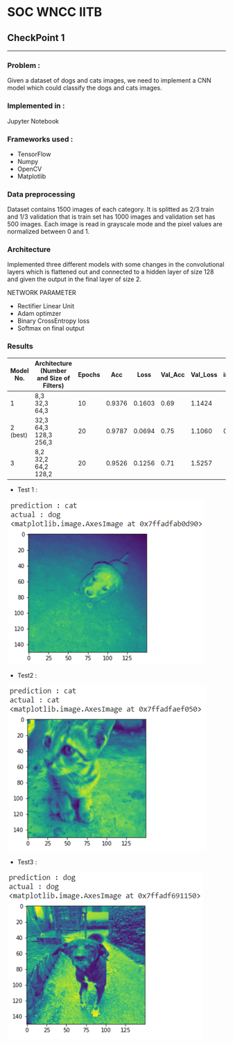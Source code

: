 # SOC WNCC IITB  
## CheckPoint 1

***

### Problem :
Given a dataset of dogs and cats images, we need to implement a CNN model which could classify the dogs and cats images.

### Implemented in :  
Jupyter Notebook

### Frameworks used :  
* TensorFlow
* Numpy
* OpenCV
* Matplotlib

### Data preprocessing  
Dataset contains 1500 images of each category. It is splitted as 2/3 train and 1/3 validation that is train set has 1000 images and validation set has 500 images. Each image is read in grayscale mode and the pixel values are normalized between 0 and 1.

### Architecture 
Implemented three different models with some changes in the convolutional layers which is flattened out and connected to a hidden layer of size 128 and given the output in the final layer of size 2. 

NETWORK PARAMETER 
* Rectifier Linear Unit
* Adam optimzer
* Binary CrossEntropy loss
* Softmax on final output

### Results

| Model No. 	| Architecture (Number and Size of Filters) 	| Epochs 	| Acc 	| Loss 	| Val_Acc 	| Val_Loss 	| image1 	| image2 	| image3 	|
|-	|-	|-	|-	|-	|-	|-	|-	|-	|-	|
| 1  	| 8,3<br>32,3<br>64,3 	| 10 	| 0.9376 	| 0.1603 	| 0.69 	| 1.1424 	|  	|  	|  	|
| 2 (best)	| 32,3<br>64,3<br>128,3<br>256,3 	| 20 	| 0.9787 	| 0.0694 	| 0.75 	| 1.1060 	| 0 	| 1 	| 1 	|
| 3 	| 8,2<br>32,2<br>64,2<br>128,2 	| 20 	| 0.9526 	| 0.1256 	| 0.71 	| 1.5257 	|  	|  	|  	|

* Test 1 :  

![IMAGE1](resources/Prediction1.PNG)


* Test2 :  

![IMAGE2](resources/Prediction2.PNG)


* Test3 :  

![IMAGE3](resources/Prediction3.PNG)
